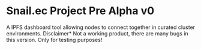 # Snail.ec Project Pre Alpha v0

A IPFS dashboard tool allowing nodes to connect together in curated cluster environments. 
Disclaimer* Not a working product, there are many bugs in this version. Only for testing purposes!
